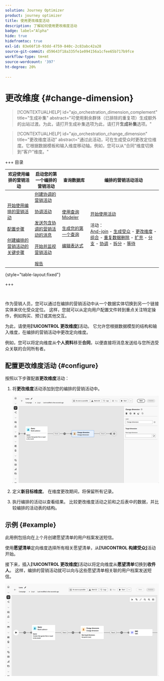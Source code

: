 ```yaml
---
solution: Journey Optimizer
product: journey optimizer
title: 使用更改维度活动
description: 了解如何使用更改维度活动
badge: label="Alpha"
hide: true
hidefromtoc: true
exl-id: 83e66f10-93dd-4759-840c-2c83abc42a28
source-git-commit: d59643f18a335fe1e094156a1cfee65b717b9fce
workflow-type: tm+mt
source-wordcount: '397'
ht-degree: 20%

---
```


# 更改维度 {#change-dimension}

>[!CONTEXTUALHELP]
>id="ajo_orchestration_dimension_complement"
>title="生成补集"
>abstract="可使用剩余群体（已排除的重复项）生成额外的出站过渡。为此，请打开生成补集选项为此，请打开&#x200B;**生成补集**&#x200B;选项。"

>[!CONTEXTUALHELP]
>id="ajo_orchestration_change_dimension"
>title="更改维度活动"
>abstract="通过此活动，可在生成受众时更改定位维度。它根据数据模板和输入维度移动轴。例如，您可以从“合同”维度切换到“客户”维度。"

+++ 目录

| 欢迎使用编排的营销活动 | 启动您的第一个编排的营销活动 | 查询数据库  | 编排的营销活动活动 |
|---|---|---|---|
| [开始使用编排的营销活动](../gs-orchestrated-campaigns.md)<br/><br/>[配置步骤](../configuration-steps.md)<br/><br/>[创建编排的营销活动的关键步骤](../gs-campaign-creation.md) | [创建协调的营销活动](../create-orchestrated-campaign.md)<br/><br/>[协调活动](../orchestrate-activities.md)<br/><br/>[发送包含协调的营销活动的消息](../send-messages.md)<br/><br/>[开始并监视营销活动](../start-monitor-campaigns.md)<br/><br/>[报告](../reporting-campaigns.md) | [使用查询Modeler](../orchestrated-rule-builder.md)<br/><br/>[生成您的第一个查询](../build-query.md)<br/><br/>[编辑表达式](../edit-expressions.md) | [开始使用活动](about-activities.md)<br/><br/>活动：<br/>[And-join](and-join.md) - [生成受众](build-audience.md) - [更改维度](change-dimension.md) - [组合](combine.md) - [重复数据删除](deduplication.md) - [扩充](enrichment.md) - [分支](fork.md) - [协调](reconciliation.md) - [拆分](split.md) - [等待](wait.md) |

{style="table-layout:fixed"}

+++

<br/>

作为营销人员，您可以通过在编排的营销活动中从一个数据实体切换到另一个链接实体来优化受众定位。 这样，您就可以从定向用户配置文件转到重点关注特定操作，例如购买、预订或其他交互。

为此，请使用&#x200B;**[!UICONTROL 更改维度]**&#x200B;活动。 它允许您根据数据模型的结构和输入维度，在编排的营销活动中更改定向维度。

例如，您可以将定向维度从&#x200B;**个人资料**&#x200B;移至&#x200B;**合同**，以便直接将消息发送给与您所选受众关联的合同所有者。

<!--
>[!IMPORTANT]
>
>Please note that the **[!UICONTROL Change Dimension]** and **[!UICONTROL Change Data source]** activities should not be added in one row. If you need to use both activities consecutively, make sure you include an **[!UICONTROL Enrichement]** activity in between them. This ensures proper execution and prevents potential conflicts or errors.-->

## 配置更改维度活动 {#configure}

按照以下步骤配置&#x200B;**更改维度**&#x200B;活动：

1. 将&#x200B;**更改维度**&#x200B;活动添加到您的编排的营销活动中。

   ![](../assets/change-dimension.png)

1. 定义&#x200B;**新目标维度**。 在维度更改期间，将保留所有记录。

1. 执行编排的活动以查看结果。 比较更改维度活动之前和之后表中的数据，并比较编排的活动表的结构。

## 示例 {#example}

此用例包括向在上个月创建愿望清单的用户档案发送短信。

使用&#x200B;**愿望清单**&#x200B;定向维度选择所有相关愿望清单，从&#x200B;**[!UICONTROL 构建受众]**&#x200B;活动开始。

接下来，插入&#x200B;**[!UICONTROL 更改维度]**&#x200B;活动以将定向维度从&#x200B;**愿望清单**&#x200B;切换到&#x200B;**收件人**。 这样，编排的营销活动就可以向与这些愿望清单相关联的用户档案发送短信。

![](../assets/change-dimension-example.png)
